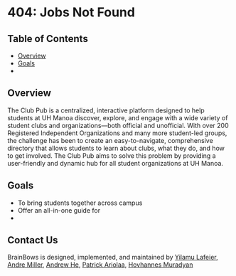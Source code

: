 # 404: Jobs Not Found

## Table of Contents
* [Overview](#overview)
* [Goals](#goals)
* 

## Overview

The Club Pub is a centralized, interactive platform designed to help students at UH Manoa discover, explore, and engage with a wide variety of student clubs and organizations—both official and unofficial. With over 200 Registered Independent Organizations and many more student-led groups, the challenge has been to create an easy-to-navigate, comprehensive directory that allows students to learn about clubs, what they do, and how to get involved. The Club Pub aims to solve this problem by providing a user-friendly and dynamic hub for all student organizations at UH Manoa.

## Goals

* To bring students together across campus
* Offer an all-in-one guide for
* 




## Contact Us

BrainBows is designed, implemented, and maintained by <a href="https://yilamulafeier.github.io">Yilamu Lafeier</a>, <a href="">Andre Miller</a>, <a href="">Andrew He</a>, <a href="">Patrick Ariolaa</a>, <a href="">Hovhannes Muradyan</a>
